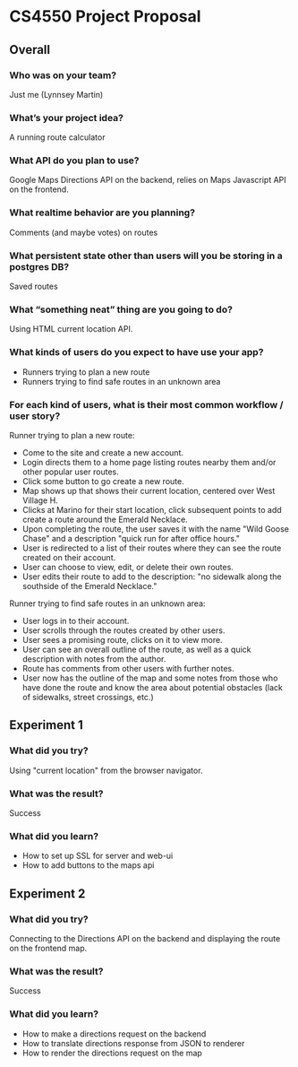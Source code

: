 # CS4550 Project Proposal

## Overall

### Who was on your team?

Just me (Lynnsey Martin)

### What’s your project idea?

A running route calculator

### What API do you plan to use?

Google Maps Directions API on the backend, relies on Maps Javascript
API on the frontend.

### What realtime behavior are you planning?

Comments (and maybe votes) on routes

### What persistent state other than users will you be storing in a postgres DB?

Saved routes

### What “something neat” thing are you going to do?

Using HTML current location API.

### What kinds of users do you expect to have use your app?

- Runners trying to plan a new route
- Runners trying to find safe routes in an unknown area

### For each kind of users, what is their most common workflow / user story?

Runner trying to plan a new route:

- Come to the site and create a new account.
- Login directs them to a home page listing routes nearby them
  and/or other popular user routes.
- Click some button to go create a new route.
- Map shows up that shows their current location, centered over
  West Village H.
- Clicks at Marino for their start location, click subsequent
  points to add create a route around the Emerald Necklace.
- Upon completing the route, the user saves it with the name
  "Wild Goose Chase" and a description "quick run for after
  office hours."
- User is redirected to a list of their routes where they can
  see the route created on their account.
- User can choose to view, edit, or delete their own routes.
- User edits their route to add to the description: "no sidewalk
  along the southside of the Emerald Necklace."

Runner trying to find safe routes in an unknown area:

- User logs in to their account.
- User scrolls through the routes created by other users.
- User sees a promising route, clicks on it to view more.
- User can see an overall outline of the route, as well as
  a quick description with notes from the author.
- Route has comments from other users with further notes.
- User now has the outline of the map and some notes from
  those who have done the route and know the area about
  potential obstacles (lack of sidewalks, street crossings, etc.)

## Experiment 1

### What did you try?

Using "current location" from the browser navigator.

### What was the result?

Success

### What did you learn?

- How to set up SSL for server and web-ui
- How to add buttons to the maps api

## Experiment 2

### What did you try?

Connecting to the Directions API on the backend and displaying the
route on the frontend map.

### What was the result?

Success

### What did you learn?

- How to make a directions request on the backend
- How to translate directions response from JSON to renderer
- How to render the directions request on the map
